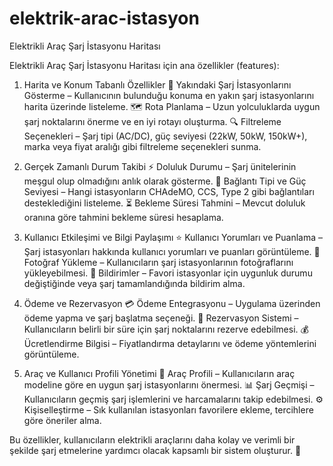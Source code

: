 # elektrik-arac-istasyon
Elektrikli Araç Şarj İstasyonu Haritası

Elektrikli Araç Şarj İstasyonu Haritası için ana özellikler (features):

1. Harita ve Konum Tabanlı Özellikler
📍 Yakındaki Şarj İstasyonlarını Gösterme – Kullanıcının bulunduğu konuma en yakın şarj istasyonlarını harita üzerinde listeleme.
🗺️ Rota Planlama – Uzun yolculuklarda uygun şarj noktalarını önerme ve en iyi rotayı oluşturma.
🔍 Filtreleme Seçenekleri – Şarj tipi (AC/DC), güç seviyesi (22kW, 50kW, 150kW+), marka veya fiyat aralığı gibi filtreleme seçenekleri sunma.

2. Gerçek Zamanlı Durum Takibi
⚡ Doluluk Durumu – Şarj ünitelerinin meşgul olup olmadığını anlık olarak gösterme.
🔌 Bağlantı Tipi ve Güç Seviyesi – Hangi istasyonların CHAdeMO, CCS, Type 2 gibi bağlantıları desteklediğini listeleme.
⏳ Bekleme Süresi Tahmini – Mevcut doluluk oranına göre tahmini bekleme süresi hesaplama.

3. Kullanıcı Etkileşimi ve Bilgi Paylaşımı
⭐ Kullanıcı Yorumları ve Puanlama – Şarj istasyonları hakkında kullanıcı yorumları ve puanları görüntüleme.
📸 Fotoğraf Yükleme – Kullanıcıların şarj istasyonlarının fotoğraflarını yükleyebilmesi.
📢 Bildirimler – Favori istasyonlar için uygunluk durumu değiştiğinde veya şarj tamamlandığında bildirim alma.

4. Ödeme ve Rezervasyon
💳 Ödeme Entegrasyonu – Uygulama üzerinden ödeme yapma ve şarj başlatma seçeneği.
🛑 Rezervasyon Sistemi – Kullanıcıların belirli bir süre için şarj noktalarını rezerve edebilmesi.
💰 Ücretlendirme Bilgisi – Fiyatlandırma detaylarını ve ödeme yöntemlerini görüntüleme.

5. Araç ve Kullanıcı Profili Yönetimi
🚗 Araç Profili – Kullanıcıların araç modeline göre en uygun şarj istasyonlarını önermesi.
📊 Şarj Geçmişi – Kullanıcıların geçmiş şarj işlemlerini ve harcamalarını takip edebilmesi.
⚙️ Kişiselleştirme – Sık kullanılan istasyonları favorilere ekleme, tercihlere göre öneriler alma.

Bu özellikler, kullanıcıların elektrikli araçlarını daha kolay ve verimli bir şekilde şarj etmelerine yardımcı olacak kapsamlı bir sistem oluşturur. 🚀
